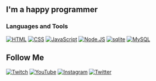 ## I'm a happy programmer

### Languages and Tools

[![HTML](https://img.shields.io/badge/-HTML-212121?style=for-the-badge&logo=HTML5)](https://)
[![CSS](https://img.shields.io/badge/-CSS-212121?style=for-the-badge&logo=CSS3)](https://)
[![JavaScript](https://img.shields.io/badge/-JavaScript-212121?style=for-the-badge&logo=javascript)](https://learn.javascript.ru/)
[![Node.JS](https://img.shields.io/badge/-Node.JS-212121?style=for-the-badge&logo=Node.JS)](https://nodejs.org/)
[![sqlite](https://img.shields.io/badge/-sqlite-212121?style=for-the-badge&logo=sqlite)](https://www.sqlite.org/index.html)
[![MySQL](https://img.shields.io/badge/-MySQL-212121?style=for-the-badge&logo=mysql)](https://www.mysql.com/)

## Follow Me
[![Twitch](https://img.shields.io/badge/-Twitch-212121?style=for-the-badge&logo=Twitch)](https://twitch.tv/devayzer)
[![YouTube](https://img.shields.io/badge/-YouTube-212121?style=for-the-badge&logo=YouTube)](https://www.youtube.com/channel/UCYfaApw3EwWDJefTOP8TxIQ/videos)
[![Instagram](https://img.shields.io/badge/-Instagram-212121?style=for-the-badge&logo=Instagram)](https://Instagram.com/devayzer)
[![Twitter](https://img.shields.io/badge/-Twitter-212121?style=for-the-badge&logo=Twitter)](https://twitter.com/devayzer)